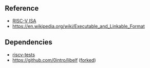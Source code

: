 Reference
---------

* [RISC-V ISA](https://riscv.org/technical/specifications/)
* https://en.wikipedia.org/wiki/Executable_and_Linkable_Format

Dependencies
------------

* [riscv-tests](https://github.com/riscv-software-src/riscv-tests)
* https://github.com/0intro/libelf ([forked](https://github.com/tomriley/libelf))
